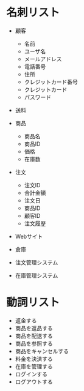# 名刺リスト
- 顧客
  - 名前
  - ユーザ名
  - メールアドレス
  - 電話番号
  - 住所
  - クレジットカード番号
  - クレジットカード 
  - パスワード 

- 送料
- 商品
  - 商品名
  - 商品ID
  - 価格
  - 在庫数
- 注文
  - 注文ID
  - 合計金額
  - 注文日
  - 商品ID
  - 顧客ID
  - 注文履歴
- Webサイト
- 倉庫
- 注文管理システム
- 在庫管理システム

# 動詞リスト
- 返金する
- 商品を返品する
- 商品を配送する
- 商品を参照する
- 商品をキャンセルする
- 料金を決済する
- 在庫を管理する
- ログインする
- ログアウトする